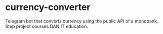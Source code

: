 # currency-converter
Telegram bot that converts currency using the public API of a monobank. Step project courses DAN.IT education.
